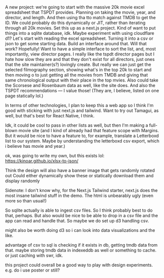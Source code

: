 A new project: we're going to start with the massive 20k movie excel spreadsheet that TSPDT provides. Planning on taking the movie, year, and director, and length. And then using tha tto match against TMDB to get the ID. We could probably do this dynamically or JIT, rather than iterating through all 20k movies. Set this up as a next.js project. Kind of want to put things into a sqlite database, idk. Maybe experiment with using cloudflare d1? Let's start with reading the excel spreadsheet. Turning it into a csv or json to get some starting data. Build an interface around that. Will that work? Hopefully! Want to have a simple interface to sort the list, and, most importantly, view director pages. I really like the tspdt director pages but I hate how slow they are and that they don't exist for all directors, just ones that the site maintainer(s?) lovingly create. But really we can just get the selected filmography section, showing what's in the top 20k to start and then moving o to just getting all the movies from TMDB and giving that same chronological output with their place in the top mvies. Also could take the Scorsese and Rosenbaum data as well, like the site does. And also the TSPDT recommendations — I value those! (They are, I believe, listed on one page statically lol.)

In terms of other technologies, I plan to keep this a web app so I think I'm good with sticking with just next.js and tailwind. Want to try out Tamagui, as well, but that's best for React Native, I think.

Idk, it could be cool to pass in other lists as well, but then I'm making a full-blown movie site (and I kind of already had that feature scope with Margins. But it would be nice to have a feature to, for example, translate a Letterboxd list to our system. Maybe by understanding the letterboxd csv export, which i believe has movie and year.)

ok, was going to write my own, but this exists lol:
https://kinoar.github.io/xlsx-to-json/

Think the design will also have a banner image that gets randomly rotated out
Could either dynamically show these or statically download them and display randomly

Sidenote: I don't know why, for the Next.js Tailwind starter, next.js does the most insane tailwind stuff in the demo. The html is unbearably ugly (even more so than usual!)

So sqlite actually is able to ingest csv files. So I think probably best to do that, perhaps. But also would be nice to be able to drop in a csv file and the app can read and handle that. So maybe we do set up d3 handling csv.

might also be worth doing d3 so i can look into data visualizations and the like.

advantage of csv to sql is checking if it exists in db, getting tmdb data from that. maybe storing tmdb data in indexeddb as well or something to cache. or just caching with swr, idk.

this project could overall be a good way to play with design experiments. e.g. do i use poster or still?
